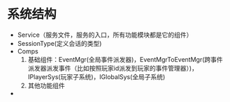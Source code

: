 # 系统结构

* Service（服务文件，服务的入口，所有功能模块都是它的组件）
* SessionType(定义会话的类型)
* Comps
  1. 基础组件：EventMgr(全局事件派发器)，EventMgrToEventMgr(跨事件派发器派发事件（比如按照玩家id派发到玩家的事件管理器）)，IPlayerSys(玩家子系统)，IGlobalSys(全局子系统)
  2. 其他功能组件
* 

